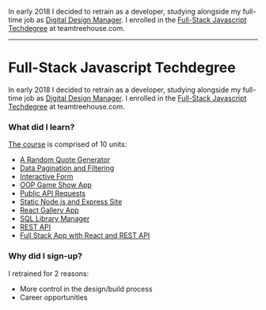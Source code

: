 In early 2018 I decided to retrain as a developer, studying alongside my full-time job as <a href="/role/design-manager">Digital Design Manager</a>. I enrolled in the <a href="https://teamtreehouse.com/techdegree/full-stack-javascript">Full-Stack Javascript Techdegree</a> at teamtreehouse.com.

---

# Full-Stack Javascript Techdegree

In early 2018 I decided to retrain as a developer, studying alongside my full-time job as <a href="/role/design-manager">Digital Design Manager</a>. I enrolled in the <a href="https://teamtreehouse.com/techdegree/full-stack-javascript">Full-Stack Javascript Techdegree</a> at teamtreehouse.com.

### What did I learn?

<a href="https://teamtreehouse.com/techdegree/full-stack-javascript">The course</a> is comprised of 10 units:

- <a href="https://github.com/paulheading/TreehouseTaskOne">A Random Quote Generator</a>
- <a href="https://github.com/paulheading/TreehouseTaskTwo">Data Pagination and Filtering</a>
- <a href="https://github.com/paulheading/TreehouseTaskThree">Interactive Form</a>
- <a href="https://github.com/paulheading/TreehouseTaskFour">OOP Game Show App</a>
- <a href="https://github.com/paulheading/TreehouseTaskFive">Public API Requests</a>
- <a href="https://github.com/paulheading/TreehouseTaskSix">Static Node.js and Express Site</a>
- <a href="https://github.com/paulheading/TreehouseTaskSeven">React Gallery App</a>
- <a href="https://github.com/paulheading/TreehouseTaskEight">SQL Library Manager</a>
- <a href="https://github.com/paulheading/TreehouseTaskNine">REST API</a>
- <a href="https://github.com/paulheading/TreehouseTaskTen">Full Stack App with React and REST API</a>

### Why did I sign-up?

I retrained for 2 reasons:

- More control in the design/build process
- Career opportunities

